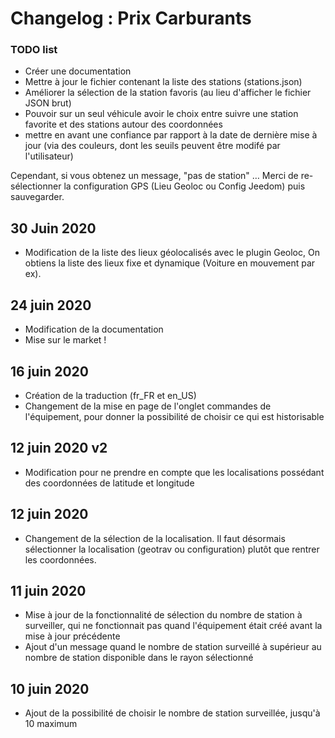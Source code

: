 # Changelog : Prix Carburants

### TODO list
- Créer une documentation
- Mettre à jour le fichier contenant la liste des stations (stations.json)
- Améliorer la sélection de la station favoris (au lieu d'afficher le fichier JSON brut)
- Pouvoir sur un seul véhicule avoir le choix entre suivre une station favorite et des stations autour des coordonnées
- mettre en avant une confiance par rapport à la date de dernière mise à jour (via des couleurs, dont les seuils peuvent être modifé par l'utilisateur)

Cependant, si vous obtenez un message, "pas de station" …
Merci de re-sélectionner la configuration GPS (Lieu Geoloc ou Config Jeedom) puis sauvegarder.

## 30 Juin 2020
- Modification de la liste des lieux géolocalisés avec le plugin Geoloc, 
On obtiens la liste des lieux fixe et dynamique (Voiture en mouvement par ex).

## 24 juin 2020
- Modification de la documentation
- Mise sur le market !

## 16 juin 2020
- Création de la traduction (fr_FR et en_US)
- Changement de la mise en page de l'onglet commandes de l'équipement, pour donner la possibilité de choisir ce qui est historisable

## 12 juin 2020 v2
- Modification pour ne prendre en compte que les localisations possédant des coordonnées de latitude et longitude

## 12 juin 2020
- Changement de la sélection de la localisation. Il faut désormais sélectionner la localisation (geotrav ou configuration) plutôt que rentrer les coordonnées.

## 11 juin 2020
- Mise à jour de la fonctionnalité de sélection du nombre de station à surveiller, qui ne fonctionnait pas quand l'équipement était créé avant la mise à jour précédente
- Ajout d'un message quand le nombre de station surveillé à supérieur au nombre de station disponible dans le rayon sélectionné

## 10 juin 2020
- Ajout de la possibilité de choisir le nombre de station surveillée, jusqu'à 10 maximum
